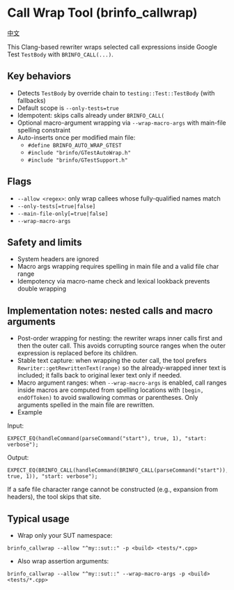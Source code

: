 # Call Wrap Tool (brinfo_callwrap)

[中文](./CallWrapTool.zh.md)

This Clang-based rewriter wraps selected call expressions inside Google Test `TestBody` with `BRINFO_CALL(...)`.

## Key behaviors

- Detects `TestBody` by override chain to `testing::Test::TestBody` (with fallbacks)
- Default scope is `--only-tests=true`
- Idempotent: skips calls already under `BRINFO_CALL(`
- Optional macro-argument wrapping via `--wrap-macro-args` with main-file spelling constraint
- Auto-inserts once per modified main file:
  - `#define BRINFO_AUTO_WRAP_GTEST`
  - `#include "brinfo/GTestAutoWrap.h"`
  - `#include "brinfo/GTestSupport.h"`

## Flags

- `--allow <regex>`: only wrap callees whose fully-qualified names match
- `--only-tests[=true|false]`
- `--main-file-only[=true|false]`
- `--wrap-macro-args`

## Safety and limits

- System headers are ignored
- Macro args wrapping requires spelling in main file and a valid file char range
- Idempotency via macro-name check and lexical lookback prevents double wrapping

## Implementation notes: nested calls and macro arguments

- Post-order wrapping for nesting: the rewriter wraps inner calls first and then the outer call. This avoids corrupting source ranges when the outer expression is replaced before its children.
- Stable text capture: when wrapping the outer call, the tool prefers `Rewriter::getRewrittenText(range)` so the already-wrapped inner text is included; it falls back to original lexer text only if needed.
- Macro argument ranges: when `--wrap-macro-args` is enabled, call ranges inside macros are computed from spelling locations with `[begin, endOfToken)` to avoid swallowing commas or parentheses. Only arguments spelled in the main file are rewritten.
- Example

Input:

```
EXPECT_EQ(handleCommand(parseCommand("start"), true, 1), "start: verbose");
```

Output:

```
EXPECT_EQ(BRINFO_CALL(handleCommand(BRINFO_CALL(parseCommand("start")), true, 1)), "start: verbose");
```

If a safe file character range cannot be constructed (e.g., expansion from headers), the tool skips that site.

## Typical usage

- Wrap only your SUT namespace:

```
brinfo_callwrap --allow "^my::sut::" -p <build> <tests/*.cpp>
```

- Also wrap assertion arguments:

```
brinfo_callwrap --allow "^my::sut::" --wrap-macro-args -p <build> <tests/*.cpp>
```
